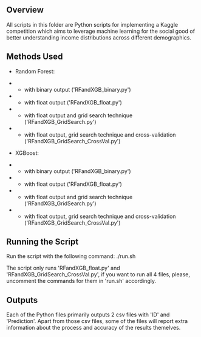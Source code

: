 ## Overview
All scripts in this folder are Python scripts for implementing a Kaggle competition which aims to leverage machine learning for the social good of better understanding income distributions across different demographics.

## Methods Used

- Random Forest:

- - with binary output ('RFandXGB_binary.py')

- - with float output ('RFandXGB_float.py')

- - with float output and grid search technique ('RFandXGB_GridSearch.py')

- - with float output, grid search technique and cross-validation ('RFandXGB_GridSearch_CrossVal.py')

- XGBoost:

- - with binary output ('RFandXGB_binary.py')

- - with float output ('RFandXGB_float.py')

- - with float output and grid search technique ('RFandXGB_GridSearch.py')

- - with float output, grid search technique and cross-validation ('RFandXGB_GridSearch_CrossVal.py')

## Running the Script
Run the script with the following command:
./run.sh

The script only runs 'RFandXGB_float.py' and 'RFandXGB_GridSearch_CrossVal.py', if you want to run all 4 files, please, uncomment the commands for them in 'run.sh' accordingly.

## Outputs
Each of the Python files primarily outputs 2 csv files with 'ID' and 'Prediction'. Apart from those csv files, some of the files will report extra information about the process and accuracy of the results themelves.